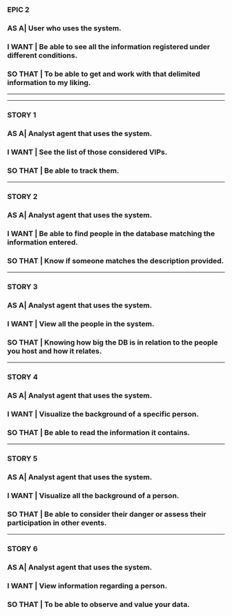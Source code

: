 ### **EPIC 2**

### **AS A**| User who uses the system.
 
### **I WANT** | Be able to see all the information registered under different conditions.

### **SO THAT** | To be able to get and work with that delimited information to my liking.

   --------------------------------------------------------------------------------
   --------------------------------------------------------------------------------

### **STORY 1**

### **AS A**| Analyst agent that uses the system.
 
### **I WANT** | See the list of those considered VIPs.

### **SO THAT** | Be able to track them.

   --------------------------------------------------------------------------------

### **STORY 2**

### **AS A**| Analyst agent that uses the system.
 
### **I WANT** | Be able to find people in the database matching the information entered.

### **SO THAT** | Know if someone matches the description provided.

   --------------------------------------------------------------------------------

### **STORY 3**

### **AS A**| Analyst agent that uses the system.
 
### **I WANT** | View all the people in the system.

### **SO THAT** | Knowing how big the DB is in relation to the people you host and how it relates.

   --------------------------------------------------------------------------------

### **STORY 4**

### **AS A**| Analyst agent that uses the system.
 
### **I WANT** | Visualize the background of a specific person.

### **SO THAT** | Be able to read the information it contains.

   --------------------------------------------------------------------------------

### **STORY 5**

### **AS A**| Analyst agent that uses the system.
 
### **I WANT** | Visualize all the background of a person.

### **SO THAT** | Be able to consider their danger or assess their participation in other events.

   --------------------------------------------------------------------------------
   
### **STORY 6**

### **AS A**| Analyst agent that uses the system.
 
### **I WANT** | View information regarding a person.

### **SO THAT** | To be able to observe and value your data.
